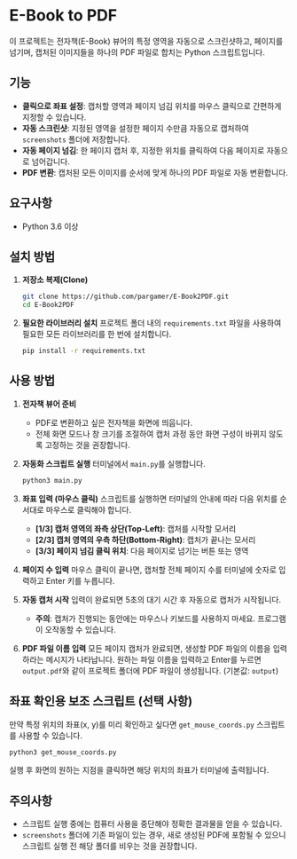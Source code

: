 # E-Book to PDF

이 프로젝트는 전자책(E-Book) 뷰어의 특정 영역을 자동으로 스크린샷하고, 페이지를 넘기며, 캡처된 이미지들을 하나의 PDF 파일로 합치는 Python 스크립트입니다.

## 기능
- **클릭으로 좌표 설정**: 캡처할 영역과 페이지 넘김 위치를 마우스 클릭으로 간편하게 지정할 수 있습니다.
- **자동 스크린샷**: 지정된 영역을 설정한 페이지 수만큼 자동으로 캡처하여 `screenshots` 폴더에 저장합니다.
- **자동 페이지 넘김**: 한 페이지 캡처 후, 지정한 위치를 클릭하여 다음 페이지로 자동으로 넘어갑니다.
- **PDF 변환**: 캡처된 모든 이미지를 순서에 맞게 하나의 PDF 파일로 자동 변환합니다.

## 요구사항
- Python 3.6 이상

## 설치 방법

1. **저장소 복제(Clone)**
   ```bash
   git clone https://github.com/pargamer/E-Book2PDF.git
   cd E-Book2PDF
   ```

2. **필요한 라이브러리 설치**
   프로젝트 폴더 내의 `requirements.txt` 파일을 사용하여 필요한 모든 라이브러리를 한 번에 설치합니다.
   ```bash
   pip install -r requirements.txt
   ```

## 사용 방법

1. **전자책 뷰어 준비**
   - PDF로 변환하고 싶은 전자책을 화면에 띄웁니다.
   - 전체 화면 모드나 창 크기를 조절하여 캡처 과정 동안 화면 구성이 바뀌지 않도록 고정하는 것을 권장합니다.

2. **자동화 스크립트 실행**
   터미널에서 `main.py`를 실행합니다.
   ```bash
   python3 main.py
   ```

3. **좌표 입력 (마우스 클릭)**
   스크립트를 실행하면 터미널의 안내에 따라 다음 위치를 순서대로 마우스로 클릭해야 합니다.
   - **[1/3] 캡처 영역의 좌측 상단(Top-Left)**: 캡처를 시작할 모서리
   - **[2/3] 캡처 영역의 우측 하단(Bottom-Right)**: 캡처가 끝나는 모서리
   - **[3/3] 페이지 넘김 클릭 위치**: 다음 페이지로 넘기는 버튼 또는 영역

4. **페이지 수 입력**
   마우스 클릭이 끝나면, 캡처할 전체 페이지 수를 터미널에 숫자로 입력하고 Enter 키를 누릅니다.

5. **자동 캡처 시작**
   입력이 완료되면 5초의 대기 시간 후 자동으로 캡처가 시작됩니다.
   - **주의**: 캡처가 진행되는 동안에는 마우스나 키보드를 사용하지 마세요. 프로그램이 오작동할 수 있습니다.

6. **PDF 파일 이름 입력**
   모든 페이지 캡처가 완료되면, 생성할 PDF 파일의 이름을 입력하라는 메시지가 나타납니다. 원하는 파일 이름을 입력하고 Enter를 누르면 `output.pdf`와 같이 프로젝트 폴더에 PDF 파일이 생성됩니다. (기본값: `output`)

## 좌표 확인용 보조 스크립트 (선택 사항)
만약 특정 위치의 좌표(x, y)를 미리 확인하고 싶다면 `get_mouse_coords.py` 스크립트를 사용할 수 있습니다.
```bash
python3 get_mouse_coords.py
```
실행 후 화면의 원하는 지점을 클릭하면 해당 위치의 좌표가 터미널에 출력됩니다.

## 주의사항
- 스크립트 실행 중에는 컴퓨터 사용을 중단해야 정확한 결과물을 얻을 수 있습니다.
- `screenshots` 폴더에 기존 파일이 있는 경우, 새로 생성된 PDF에 포함될 수 있으니 스크립트 실행 전 해당 폴더를 비우는 것을 권장합니다.
